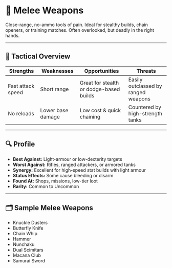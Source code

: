 ﻿# 🥊 Melee Weapons

Close-range, no-ammo tools of pain. Ideal for stealthy builds, chain openers, or training matches. Often overlooked, but deadly in the right hands.

---

## 🧠 Tactical Overview

| Strengths            | Weaknesses             | Opportunities                          | Threats                           |
|----------------------|------------------------|----------------------------------------|-----------------------------------|
| Fast attack speed     | Short range             | Great for stealth or dodge-based builds | Easily outclassed by ranged weapons |
| No reloads           | Lower base damage      | Low cost & quick chaining               | Countered by high-strength tanks   |

---

## 🔍 Profile

- **Best Against:** Light-armour or low-dexterity targets
- **Worst Against:** Rifles, ranged attackers, or armored tanks
- **Synergy:** Excellent for high-speed stat builds with light armour
- **Status Effects:** Some cause bleeding or disarm
- **Found At:** Shops, missions, low-tier loot
- **Rarity:** Common to Uncommon

---

## 🗂️ Sample Melee Weapons

- Knuckle Dusters
- Butterfly Knife
- Chain Whip
- Hammer
- Nunchaku
- Dual Scimitars
- Macana Club
- Samurai Sword
